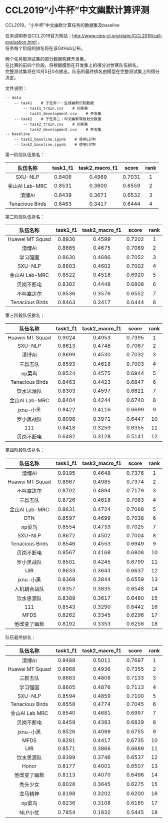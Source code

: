 # CCL2019“小牛杯”中文幽默计算评测
CCL2019，“小牛杯”中文幽默计算任务的数据集及baseline  

任务说明参见CCL2019官方网站：http://www.cips-cl.org/static/CCL2019/call-evaluation.html 。  
任务每个阶段的排名将在该GitHub公布。  

两个任务取测试集的部分数据构建开发集。  
在比赛的前四个阶段，将根据模型在开发集上的得分对参赛队伍排名。  
完整测试集将在10月5日0点放出，队伍的最终排名由模型在完整测试集上的得分决定。

文件说明：
```、
-- data
    -- task1    # 子任务一：生成幽默识别数据
        -- task1_train.csv    # 训练集
        -- task1_development.csv    # 开发集
    -- task2    # 子任务二：中文幽默等级划分数据
        -- task2_train.csv    # 训练集
        -- task2_development.csv    # 开发集
-- baseline
    -- task1_baseline.ipynb    # 使用LSTM
    -- task2_baseline.ipynb    # 使用LSTM
```  

第一阶段队伍排名：  

 | 队伍名称 | task1_f1  | task2_macro_f1 | score | rank |
 |:----:|:----:|:----:|:----:|:----:|
 | SXU-NLP | 0.8406 | 0.4969 | 0.7031 | 1 |
 | 金山AI Lab-MRC | 0.8531 | 0.3600 | 0.6559 | 2 |
 | 清博AI | 0.8439 | 0.3671 | 0.6532 | 3 |
 | Tenacious Birds | 0.8463 | 0.3417 | 0.6444 | 4 |  
 
第二阶段队伍排名：  

 | 队伍名称 | task1_f1  | task2_macro_f1 | score | rank |
 |:----:|:----:|:----:|:----:|:----:| 
 | Huawei MT Squad | 0.8936 | 0.4599 | 0.7202 | 1 |
 | 清博AI | 0.8665 | 0.4675 | 0.7069 | 2 |
 | 学习强国 | 0.8630 |  0.4686 | 0.7052 | 3 |
 | SXU-NLP | 0.8603|  0.4602 | 0.7002 | 4 |
 | 金山AI Lab-MRC | 0.8522 | 0.4518 | 0.6920 | 5 |
 | 贝岗不断电 | 0.8382 |  0.4448 | 0.6808 | 6 |
 | 不叫塞达尔 | 0.8536 |  0.3576 | 0.6552 | 7 |
 | Tenacious Birds | 0.8463 | 0.3417 | 0.6444 | 8 |

第三阶段队伍排名：

 | 队伍名称 | task1_f1  | task2_macro_f1 | score | rank |
 |:----:|:----:|:----:|:----:|:----:| 
 | Huawei MT Squad | 0.9024 | 0.4953 | 0.7395 | 1 |
 | SXU-NLP | 0.8613 | 0.4748 | 0.7067 | 2 |
 | 清博AI | 0.8699 | 0.4530 | 0.7032 | 3 |
 | 三群五队 | 0.8593 | 0.4618 | 0.7003 | 4 |
 | np菜鸟 | 0.8524 | 0.4575 | 0.6944 | 5 |
 | Tenacious Birds | 0.8463 | 0.4423 | 0.6847 | 6 |
 | 饮水思源队 | 0.8303 | 0.4597 | 0.6821 | 7 |
 | 金山AI Lab-MRC | 0.8404 | 0.4244 | 0.6740 | 8 |
 | jxnu-小黑 | 0.8422 | 0.4116 | 0.6699 | 9 |
 | 罗小黑战队 | 0.8098 | 0.3971 | 0.6447 | 10 |
 | 111 | 0.8418 | 0.3259 | 0.6355 | 11 |
 | 贝岗不断电 | 0.6482 | 0.3128 | 0.5141 | 12 |
 
 第四阶段队伍排名：
 
 | 队伍名称 | task1_f1  | task2_macro_f1 | score | rank |
 |:----:|:----:|:----:|:----:|:----:| 
 | 清博AI | 0.9195 | 0.4648 | 0.7376 | 1 |
 | Huawei MT Squad | 0.8967 | 0.4985 | 0.7374 | 2 |
 | 不叫塞达尔 | 0.8702 | 0.4894 | 0.7179 | 3 |
 | 三群五队 | 0.8726 | 0.4618 | 0.7083 | 4 |
 | 金山AI Lab-MRC | 0.8631 | 0.4724 | 0.7068|5|
 | DTN | 0.8597 | 0.4699 | 0.7038 | 6 |
 | np菜鸟 | 0.8554 | 0.4733 | 0.7025 | 7 |
 | SXU-NLP |  0.8672 | 0.4502 | 0.7004 | 8 |
 | Tenacious Birds | 0.8546 | 0.4553 | 0.6949 | 9 |
 | 贝岗不断电 | 0.8567 |  0.4168  | 0.6808|10 |
 | 罗小黑战队 | 0.8501 | 0.4245 | 0.6799 | 11 |
 | UIR | 0.8633 | 0.3643 | 0.6637 | 12 |
 | jxnu-小黑 | 0.8369 | 0.3844 | 0.6559 | 13 |
 | 人机耦合战队 | 0.8357 | 0.3835 | 0.6548 | 14 |
 | 饮水思源队 | 0.8389 | 0.3617 | 0.6480 | 15 |
 | 111 | 0.8543 | 0.3290 | 0.6442 | 16 |
 | MFDS | 0.8262 | 0.3345 | 0.6296 | 17 |
 | 他改变了幽默 | 0.8192 | 0.3353 | 0.6256 | 18 |
 
 队伍最终排名：
 
 | 队伍名称 | task1_f1  | task2_macro_f1 | score | rank |
 |:----:|:----:|:----:|:----:|:----:| 
 | 清博AI          |0.9488|0.5011|0.7697|1|
 | Huawei MT Squad |0.8968|0.4936|0.7355|2|
 | 三群五队        |0.8683|0.4808|0.7133|3|
 | 学习强国        |0.8605|0.4876|0.7113|4|
 | SXU-NLP         |0.8594|0.4859|0.7100|5|
 | Tenacious Birds |0.8558|0.4774|0.7045|6|
 | 金山AI Lab MRC  |0.8540|0.4681|0.6997|7|
 | 贝岗不断电      |0.8459|0.4383|0.6829|8|
 | jxnu-小黑       |0.8526|0.4099|0.6755|9|
 | MFDS            |0.8281|0.4417|0.6735|10|
 | UIR             |0.8571|0.3866|0.6689|11|
 | 饮水思源队      |0.8399|0.3746|0.6537|12|
 | Honor			  |0.8177|0.4001|0.6507|13|
 | 他改变了幽默    |0.8113|0.4070|0.6496|14|
 | 秃头少女        |0.8028|0.3645|0.6275|15|
 | 龙马精神        |0.8198|0.3202|0.6200|16|
 | np菜鸟          |0.8236|0.3108|0.6185|17|
 | NLP小优         |0.7854|0.1832|0.5445|18|
